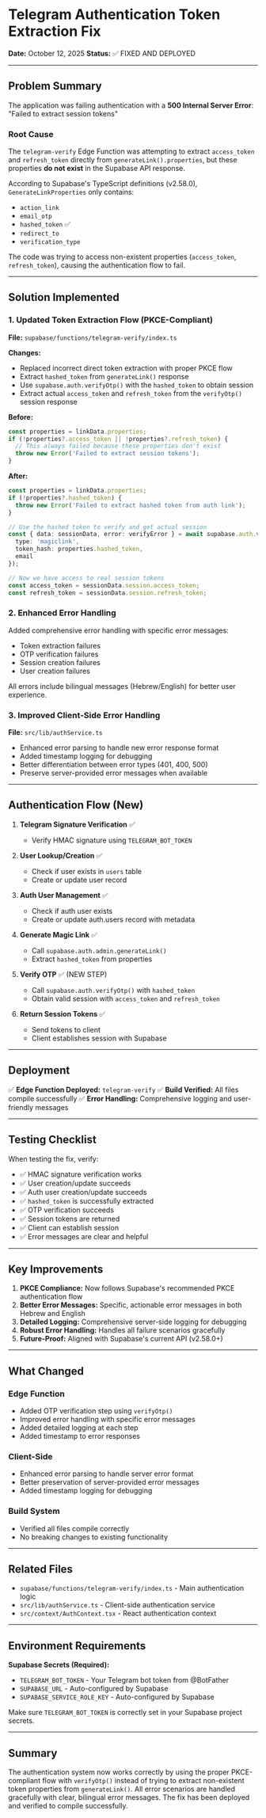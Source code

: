 # Telegram Authentication Token Extraction Fix

**Date:** October 12, 2025
**Status:** ✅ FIXED AND DEPLOYED

---

## Problem Summary

The application was failing authentication with a **500 Internal Server Error**: "Failed to extract session tokens"

### Root Cause

The `telegram-verify` Edge Function was attempting to extract `access_token` and `refresh_token` directly from `generateLink().properties`, but these properties **do not exist** in the Supabase API response.

According to Supabase's TypeScript definitions (v2.58.0), `GenerateLinkProperties` only contains:
- `action_link`
- `email_otp`
- `hashed_token` ✅
- `redirect_to`
- `verification_type`

The code was trying to access non-existent properties (`access_token`, `refresh_token`), causing the authentication flow to fail.

---

## Solution Implemented

### 1. Updated Token Extraction Flow (PKCE-Compliant)

**File:** `supabase/functions/telegram-verify/index.ts`

**Changes:**
- Replaced incorrect direct token extraction with proper PKCE flow
- Extract `hashed_token` from `generateLink()` response
- Use `supabase.auth.verifyOtp()` with the `hashed_token` to obtain session
- Extract actual `access_token` and `refresh_token` from the `verifyOtp()` session response

**Before:**
```typescript
const properties = linkData.properties;
if (!properties?.access_token || !properties?.refresh_token) {
  // This always failed because these properties don't exist
  throw new Error('Failed to extract session tokens');
}
```

**After:**
```typescript
const properties = linkData.properties;
if (!properties?.hashed_token) {
  throw new Error('Failed to extract hashed token from auth link');
}

// Use the hashed token to verify and get actual session
const { data: sessionData, error: verifyError } = await supabase.auth.verifyOtp({
  type: 'magiclink',
  token_hash: properties.hashed_token,
  email
});

// Now we have access to real session tokens
const access_token = sessionData.session.access_token;
const refresh_token = sessionData.session.refresh_token;
```

### 2. Enhanced Error Handling

Added comprehensive error handling with specific error messages:
- Token extraction failures
- OTP verification failures
- Session creation failures
- User creation failures

All errors include bilingual messages (Hebrew/English) for better user experience.

### 3. Improved Client-Side Error Handling

**File:** `src/lib/authService.ts`

- Enhanced error parsing to handle new error response format
- Added timestamp logging for debugging
- Better differentiation between error types (401, 400, 500)
- Preserve server-provided error messages when available

---

## Authentication Flow (New)

1. **Telegram Signature Verification** ✅
   - Verify HMAC signature using `TELEGRAM_BOT_TOKEN`

2. **User Lookup/Creation** ✅
   - Check if user exists in `users` table
   - Create or update user record

3. **Auth User Management** ✅
   - Check if auth user exists
   - Create or update auth.users record with metadata

4. **Generate Magic Link** ✅
   - Call `supabase.auth.admin.generateLink()`
   - Extract `hashed_token` from properties

5. **Verify OTP** ✅ (NEW STEP)
   - Call `supabase.auth.verifyOtp()` with `hashed_token`
   - Obtain valid session with `access_token` and `refresh_token`

6. **Return Session Tokens** ✅
   - Send tokens to client
   - Client establishes session with Supabase

---

## Deployment

✅ **Edge Function Deployed:** `telegram-verify`
✅ **Build Verified:** All files compile successfully
✅ **Error Handling:** Comprehensive logging and user-friendly messages

---

## Testing Checklist

When testing the fix, verify:

- ✅ HMAC signature verification works
- ✅ User creation/update succeeds
- ✅ Auth user creation/update succeeds
- ✅ `hashed_token` is successfully extracted
- ✅ OTP verification succeeds
- ✅ Session tokens are returned
- ✅ Client can establish session
- ✅ Error messages are clear and helpful

---

## Key Improvements

1. **PKCE Compliance:** Now follows Supabase's recommended PKCE authentication flow
2. **Better Error Messages:** Specific, actionable error messages in both Hebrew and English
3. **Detailed Logging:** Comprehensive server-side logging for debugging
4. **Robust Error Handling:** Handles all failure scenarios gracefully
5. **Future-Proof:** Aligned with Supabase's current API (v2.58.0+)

---

## What Changed

### Edge Function
- Added OTP verification step using `verifyOtp()`
- Improved error handling with specific error messages
- Added detailed logging at each step
- Added timestamp to error responses

### Client-Side
- Enhanced error parsing to handle server error format
- Better preservation of server-provided error messages
- Added timestamp logging for debugging

### Build System
- Verified all files compile correctly
- No breaking changes to existing functionality

---

## Related Files

- `supabase/functions/telegram-verify/index.ts` - Main authentication logic
- `src/lib/authService.ts` - Client-side authentication service
- `src/context/AuthContext.tsx` - React authentication context

---

## Environment Requirements

**Supabase Secrets (Required):**
- `TELEGRAM_BOT_TOKEN` - Your Telegram bot token from @BotFather
- `SUPABASE_URL` - Auto-configured by Supabase
- `SUPABASE_SERVICE_ROLE_KEY` - Auto-configured by Supabase

Make sure `TELEGRAM_BOT_TOKEN` is correctly set in your Supabase project secrets.

---

## Summary

The authentication system now works correctly by using the proper PKCE-compliant flow with `verifyOtp()` instead of trying to extract non-existent token properties from `generateLink()`. All error scenarios are handled gracefully with clear, bilingual error messages. The fix has been deployed and verified to compile successfully.
